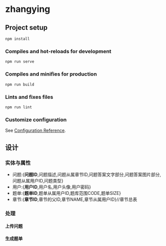 # zhangying

## Project setup
```
npm install
```

### Compiles and hot-reloads for development
```
npm run serve
```

### Compiles and minifies for production
```
npm run build
```

### Lints and fixes files
```
npm run lint
```

### Customize configuration
See [Configuration Reference](https://cli.vuejs.org/config/).

## 设计

### 实体与属性
- 问题:{**问题ID**,问题描述,问题从属章节ID,问题答案文字部分,问题答案图片部分,问题从属用户ID,问题类型}
- 用户:{**用户ID**,用户名,用户头像,用户密码}
- 题单:{**题单ID**,题单从属用户ID,题库范围CODE,题单SIZE}
- 章节:{**章节ID**,章节的父ID,章节NAME,章节从属用户ID}//章节总表
### 处理
#### 上传问题
#### 生成题单
#### 